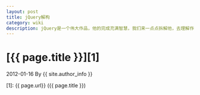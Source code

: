 ```yaml
---
layout: post
title: jQuery解构
category: wiki 
description: jQuery是一个伟大作品，他的完成充满智慧，我们来一点点拆解他，去理解作者的思想精华。
---
```

# [{{ page.title }}][1]
2012-01-16 By {{ site.author_info }}


[Viney]:    http://viney.github.com  "Viney"
[1]:    {{ page.url}}  ({{ page.title }})
